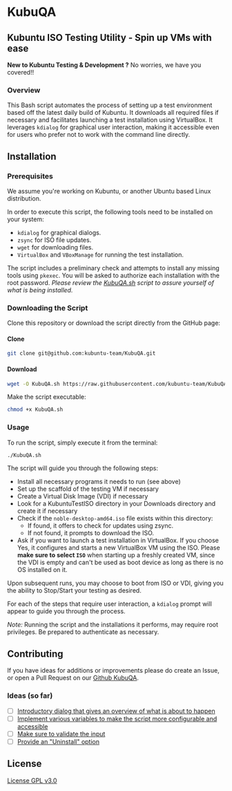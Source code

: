 # KubuQA

## Kubuntu ISO Testing Utility - Spin up VMs with ease

**New to Kubuntu Testing & Development ?** No worries, we have you covered!!

### Overview

This Bash script automates the process of setting up a test environment based off the latest daily build of Kubuntu.
It downloads all required files if necessary and facilitates launching a test installation using VirtualBox.
It leverages `kdialog` for graphical user interaction,
making it accessible even for users who prefer not to work with the command line directly.

## Installation

### Prerequisites

We assume you're working on Kubuntu, or another Ubuntu based Linux distribution.

In order to execute this script, the following tools need to be installed on your system:

- `kdialog` for graphical dialogs.
- `zsync` for ISO file updates.
- `wget` for downloading files.
- `VirtualBox` and `VBoxManage` for running the test installation.

The script includes a preliminary check and attempts to install any missing tools using `pkexec`.
You will be asked to authorize each installation with the root password.
_Please review the [KubuQA.sh](https://raw.githubusercontent.com/kubuntu-team/KubuQA/main/KubuQA.sh)
script to assure yourself of what is being installed._

### Downloading the Script

Clone this repository or download the script directly from the GitHub page:

#### Clone

```bash
git clone git@github.com:kubuntu-team/KubuQA.git
```

#### Download

```bash
wget -O KubuQA.sh https://raw.githubusercontent.com/kubuntu-team/KubuQA/main/KubuQA.sh 
```

Make the script executable:

```bash
chmod +x KubuQA.sh
```

### Usage

To run the script, simply execute it from the terminal:

```bash
./KubuQA.sh
```

The script will guide you through the following steps:

- Install all necessary programs it needs to run (see above)
- Set up the scaffold of the testing VM if necessary
- Create a Virtual Disk Image (VDI) if necessary
- Look for a KubuntuTestISO directory in your Downloads directory and create it if necessary
- Check if the `noble-desktop-amd64.iso` file exists within this directory:
  - If found, it offers to check for updates using zsync.
  - If not found, it prompts to download the ISO.
- Ask if you want to launch a test installation in VirtualBox.
If you choose Yes, it configures and starts a new VirtualBox VM using the ISO.
Please **make sure to select `ISO`** when starting up a freshly created VM,
since the VDI is empty and can't be used as boot device as long as there is no OS installed on it.

Upon subsequent runs, you may choose to boot from ISO or VDI, giving you the ability to Stop/Start your testing as desired.

For each of the steps that require user interaction, a `kdialog` prompt will appear to guide you through the process.

_Note:_ Running the script and the installations it performs, may require root privileges.
Be prepared to authenticate as necessary.

## Contributing

If you have ideas for additions or improvements please do create an Issue,
or open a Pull Request on our [Github KubuQA](https://github.com/kubuntu-team/KubuQA).

### Ideas (so far)

- [ ] [Introductory dialog that gives an overview of what is about to happen](https://github.com/kubuntu-team/KubuQA/issues/7)
- [ ] [Implement various variables to make the script more configurable and accessible](https://github.com/kubuntu-team/KubuQA/issues/8)
- [ ] [Make sure to validate the input](https://github.com/kubuntu-team/KubuQA/issues/9)
- [ ] [Provide an "Uninstall" option](https://github.com/kubuntu-team/KubuQA/issues/10)

## License

[License GPL v3.0](./License)

